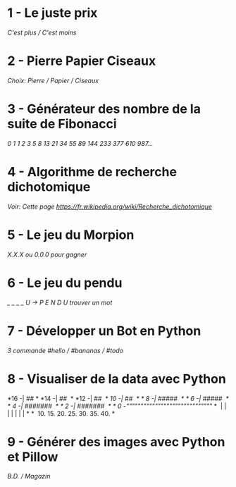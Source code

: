 # 1 - Le juste prix
*C'est plus / C'est moins*

# 2 - Pierre Papier Ciseaux
*Choix: Pierre / Papier / Ciseaux*

# 3 - Générateur des nombre de la suite de Fibonacci
*0 1 1 2 3 5 8 13 21 34 55 89 144 233 377 610 987...*

# 4 - Algorithme de recherche dichotomique
*Voir: Cette page https://fr.wikipedia.org/wiki/Recherche_dichotomique*

# 5 - Le jeu du Morpion
*X.X.X ou 0.0.0 pour gagner*

# 6 - Le jeu du pendu
*_ _ _ _ U -> P E N D U trouver un mot*

# 7 - Développer un Bot en Python
*3 commande #hello / #bananas / #todo*

# 8 - Visualiser de la data avec Python
*16 -|                          ## *
*14 -|                         ##  *
*12 -|                       ##    *
*10 -|                     ##      *
* 8 -|                 #####       *
* 6 -|             #####           *
* 4 -|       #######               *
* 2 -| #######                     *
* 0 -""""""""""""""""""""""""""""""*
*      |   |   |   |   |   |   |   *
*     10. 15. 20. 25. 30. 35. 40.  *

# 9 - Générer des images avec Python et Pillow
*B.D. / Magazin*
